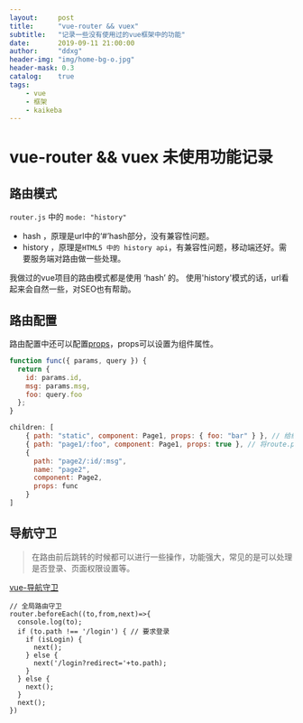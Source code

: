 ```yaml
---
layout:     post
title:      "vue-router && vuex"
subtitle:   "记录一些没有使用过的vue框架中的功能"
date:       2019-09-11 21:00:00
author:     "ddxg"
header-img: "img/home-bg-o.jpg"
header-mask: 0.3
catalog:    true
tags:
    - vue
    - 框架
    - kaikeba
---
```


# vue-router && vuex 未使用功能记录

## 路由模式

`router.js` 中的 `mode: "history"`

- hash ，原理是url中的‘#’hash部分，没有兼容性问题。
- history ，原理是`HTML5 中的 history api`，有兼容性问题，移动端还好。需要服务端对路由做一些处理。

我做过的vue项目的路由模式都是使用 ‘hash’ 的。
使用'history'模式的话，url看起来会自然一些，对SEO也有帮助。

## 路由配置

路由配置中还可以配置[props](https://router.vuejs.org/zh/guide/essentials/passing-props.html#%E5%B8%83%E5%B0%94%E6%A8%A1%E5%BC%8F)，props可以设置为组件属性。

``` javascript
function func({ params, query }) {
  return {
    id: params.id,
    msg: params.msg,
    foo: query.foo
  };
}

children: [
    { path: "static", component: Page1, props: { foo: "bar" } }, // 给组件传静态值
    { path: "page1/:foo", component: Page1, props: true }, // 将route.params
    {
      path: "page2/:id/:msg",
      name: "page2",
      component: Page2,
      props: func
    }
]
``` 


## 导航守卫

> 在路由前后跳转的时候都可以进行一些操作，功能强大，常见的是可以处理是否登录、页面权限设置等。

[vue-导航守卫](https://router.vuejs.org/zh/guide/advanced/navigation-guards.html)

```
// 全局路由守卫
router.beforeEach((to,from,next)=>{
  console.log(to);
  if (to.path !== '/login') { // 要求登录
    if (isLogin) {
      next();
    } else {
      next('/login?redirect='+to.path);
    }
  } else {
    next();
  }
  next();
})
```


## 
